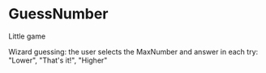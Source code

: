 # GuessNumber
Little game

Wizard guessing:
the user selects the MaxNumber
and answer in each try: "Lower", "That's it!", "Higher"
